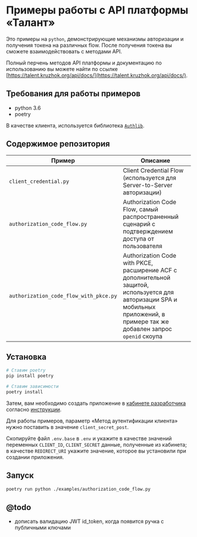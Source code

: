 # Примеры работы с API платформы «Талант»

Это примеры на `python`, демонстрирующие механизмы авторизации и получения токена на различных flow. После получения токена вы сможете взаимодействовать с методами API.

Полный перчень методов API платформы и документацию по использованию вы можете найти по ссылке [https://talent.kruzhok.org/api/docs/](https://talent.kruzhok.org/api/docs/).

## Требования для работы примеров
* python 3.6
* poetry

В качестве клиента, используется библиотека [`Authlib`](https://authlib.org/).

## Содержимое репозитория
|Пример|Описание|
|--|--|
| `client_credential.py` | Client Credential Flow (используется для Server-to-Server авторизации)|
| `authorization_code_flow.py` | Authorization Code Flow, самый распространенный сценарий с подтверждением доступа от пользователя |
| `authorization_code_flow_with_pkce.py` | Authorization Code with PKCE, расширение ACF c дополнительной защитой, используется для авторизации SPA и мобильных приложений, в примере так же добавлен запрос `openid` скоупа |

## Установка
```bash
# Ставим poetry
pip install poetry

# Ставим зависимости
poetry install
```

Затем, вам необходимо создать приложение в [кабинете разработчика](http://talent.kruzhok.org/developer/) согласно [инструкции](https://talent.kruzhok.org/api/docs/). 

Для работы примеров, параметр «Метод аутентификации клиента» нужно поставить в значение `client_secret_post`.

Скопируйте файл `.env.base` в `.env` и укажите в качестве значений переменных `CLIENT_ID`,  `CLIENT_SECRET` данные, полученные из кабинета; в качестве `REDIRECT_URI` укажите значение, которое вы установили при создании приложения.

## Запуск
```bash
poetry run python ./examples/authorization_code_flow.py
```

## @todo
* дописать валидацию JWT id_token, когда появится ручка с публичными ключами
